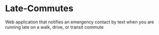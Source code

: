 # Late-Commutes
Web application that notifies an emergency contact by text when you are running late on a walk, drive, or transit commute
